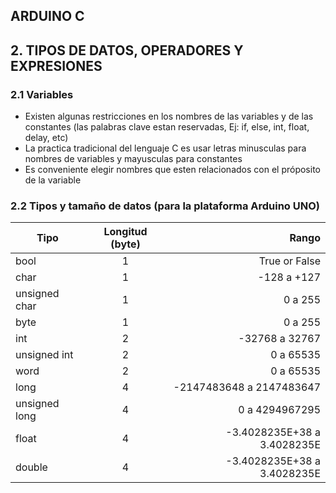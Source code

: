 ## ARDUINO C
## 2. TIPOS DE DATOS, OPERADORES Y EXPRESIONES
### 2.1 Variables
* Existen algunas restricciones en los nombres de las variables y de las constantes (las palabras clave estan reservadas, Ej: if, else, int, float, delay, etc)
* La practica tradicional del lenguaje C es usar letras minusculas para nombres de variables y mayusculas para constantes
* Es conveniente elegir nombres que esten relacionados con el próposito de la variable

### 2.2 Tipos y tamaño de datos (para la plataforma Arduino UNO)

| Tipo           | Longitud (byte)           | Rango |
|--------------- |:-----------------------:  | -----:|
| bool           | 1                         | True or False |
| char           | 1                         | -128 a +127 |
| unsigned char  | 1                         | 0 a 255     |
| byte           | 1                         | 0 a 255     |
| int            | 2                         | -32768 a 32767|
| unsigned int   | 2                         | 0 a 65535     |
| word           | 2                         | 0 a 65535     |
| long           | 4                         | -2147483648 a 2147483647|
| unsigned long  | 4                         | 0 a 4294967295|
| float          | 4                         | -3.4028235E+38 a 3.4028235E|
| double         | 4                         | -3.4028235E+38 a 3.4028235E|





